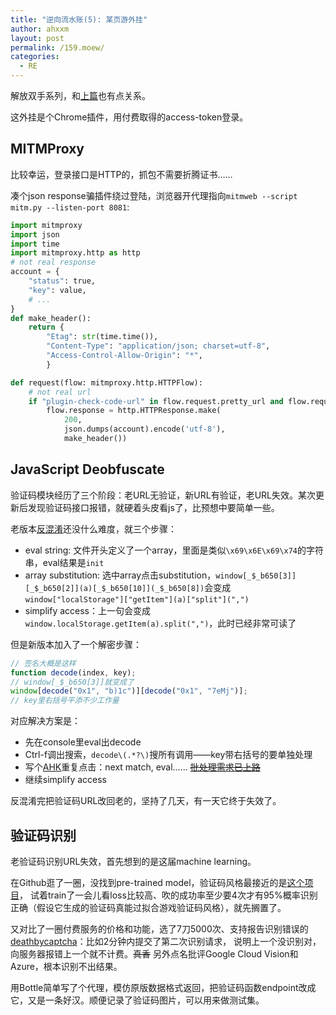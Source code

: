 ```yaml
---
title: "逆向流水账(5): 某页游外挂"
author: ahxxm
layout: post
permalink: /159.moew/
categories:
  - RE
---
```


解放双手系列，和[上篇](https://ahxxm.com/158.moew)也有点关系。

这外挂是个Chrome插件，用付费取得的access-token登录。

<!--more-->

<!-- 虽然没人看但是为了不影响外挂销售，下文会显得含糊一些，有些变量名也做了处理。 -->

## MITMProxy

比较幸运，登录接口是HTTP的，抓包不需要折腾证书……

凑个json response骗插件绕过登陆，浏览器开代理指向`mitmweb --script mitm.py --listen-port 8081`:

```python
import mitmproxy
import json
import time
import mitmproxy.http as http
# not real response
account = {
    "status": true,
    "key": value,
    # ...
}
def make_header():
    return {
        "Etag": str(time.time()),
        "Content-Type": "application/json; charset=utf-8",
        "Access-Control-Allow-Origin": "*",
        }

def request(flow: mitmproxy.http.HTTPFlow):
    # not real url
    if "plugin-check-code-url" in flow.request.pretty_url and flow.request.method == "GET":
        flow.response = http.HTTPResponse.make(
            200,
            json.dumps(account).encode('utf-8'),
            make_header())
```

## JavaScript Deobfuscate

验证码模块经历了三个阶段：老URL无验证，新URL有验证，老URL失效。某次更新后发现验证码接口报错，就硬着头皮看js了，比预想中要简单一些。

老版本[反混淆](https://willnode.github.io/deobfuscator/)还没什么难度，就三个步骤：

- eval string: 文件开头定义了一个array，里面是类似`\x69\x6E\x69\x74`的字符串，eval结果是`init`
- array substitution: 选中array点击substitution，`window[_$_b650[3]][_$_b650[2]](a)[_$_b650[10]](_$_b650[8])`会变成`window["localStorage"]["getItem"](a)["split"](",")`
- simplify access：上一句会变成`window.localStorage.getItem(a).split(",")`，此时已经非常可读了

但是新版本加入了一个解密步骤：

```javascript
// 签名大概是这样
function decode(index, key);
// window[_$_b650[3]]就变成了
window[decode("0x1", "b)1c")][decode("0x1", "7eMj")];
// key里右括号平添不少工作量
```

对应解决方案是：

- 先在console里eval出decode
- Ctrl-f调出搜索，`decode\(.*?\)`搜所有调用——key带右括号的要单独处理
- 写个[AHK](https://www.autohotkey.com/)重复点击：next match, eval……  <del>[批处理需求已上路](https://github.com/willnode/deobfuscator/issues/1)</del>
- 继续simplify access

反混淆完把验证码URL改回老的，坚持了几天，有一天它终于失效了。

## 验证码识别

老验证码识别URL失效，首先想到的是这届machine learning。

在Github逛了一圈，没找到pre-trained model，验证码风格最接近的是[这个项目](https://github.com/PatrickLib/captcha_recognize)，
试着train了一会儿看loss比较高、吹的成功率至少要4次才有95%概率识别正确（假设它生成的验证码真能过拟合游戏验证码风格），就先搁置了。

又对比了一圈付费服务的价格和功能，选了7刀5000次、支持报告识别错误的[deathbycaptcha](https://www.deathbycaptcha.com)：比如2分钟内提交了第二次识别请求，
说明上一个没识别对，向服务器报错上一个就不计费。<del>真香</del> 另外点名批评Google Cloud Vision和Azure，根本识别不出结果。

用Bottle简单写了个代理，模仿原版数据格式返回，把验证码函数endpoint改成它，又是一条好汉。顺便记录了验证码图片，可以用来做测试集。
